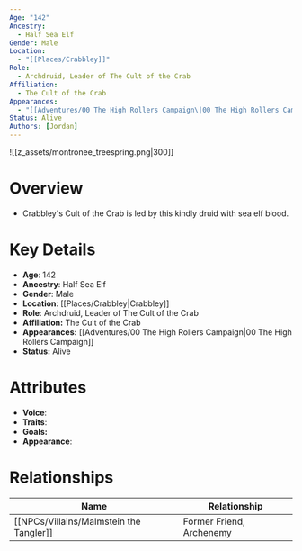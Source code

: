 ```yaml
---
Age: "142"
Ancestry:
  - Half Sea Elf
Gender: Male
Location:
  - "[[Places/Crabbley]]"
Role:
  - Archdruid, Leader of The Cult of the Crab
Affiliation:
  - The Cult of the Crab
Appearances:
  - "[[Adventures/00 The High Rollers Campaign\|00 The High Rollers Campaign]]"
Status: Alive
Authors: [Jordan]
---
```

![[z_assets/montronee_treespring.png|300]]

# Overview
- Crabbley's Cult of the Crab is led by this kindly druid with sea elf blood.

# Key Details
- **Age**: 142
- **Ancestry**: Half Sea Elf
- **Gender**: Male
- **Location**: [[Places/Crabbley\|Crabbley]]
- **Role**: Archdruid, Leader of The Cult of the Crab
- **Affiliation:** The Cult of the Crab
- **Appearances:** [[Adventures/00 The High Rollers Campaign\|00 The High Rollers Campaign]]
- **Status:** Alive

# Attributes
- **Voice**: 
- **Traits**: 
- **Goals:** 
- **Appearance**: 

# Relationships

| Name                      | Relationship             |
| ------------------------- | ------------------------ |
| [[NPCs/Villains/Malmstein the Tangler]] | Former Friend, Archenemy |
